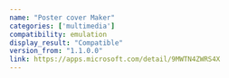 ```yaml
---
name: "Poster cover Maker"
categories: ['multimedia']
compatibility: emulation
display_result: "Compatible"
version_from: "1.1.0.0"
link: https://apps.microsoft.com/detail/9MWTN4ZWRS4X
---
```

